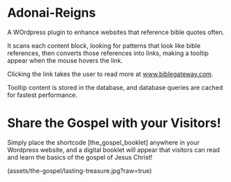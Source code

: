 # Adonai-Reigns

A WOrdpress plugin to enhance websites that reference bible quotes often.

It scans each content block, looking for patterns that look like bible references, then converts those references into links, making a tooltip appear when the mouse hovers the link.

Clicking the link takes the user to read more at www.biblegateway.com.

Tooltip content is stored in the database, and database queries are cached for fastest performance.

# Share the Gospel with your Visitors!

Simply place the shortcode [the_gospel_booklet] anywhere in your Wordpress website, and a digital booklet will appear that visitors can read and learn the basics of the gospel of Jesus Christ!

(assets/the-gospel/lasting-treasure.jpg?raw=true)